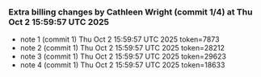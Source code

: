 
### Extra billing changes by Cathleen Wright (commit 1/4) at Thu Oct  2 15:59:57 UTC 2025
* note 1 (commit 1) Thu Oct  2 15:59:57 UTC 2025 token=7873
* note 2 (commit 1) Thu Oct  2 15:59:57 UTC 2025 token=28212
* note 3 (commit 1) Thu Oct  2 15:59:57 UTC 2025 token=29623
* note 4 (commit 1) Thu Oct  2 15:59:57 UTC 2025 token=18633
